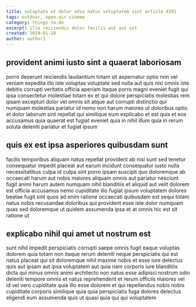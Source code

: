 ```yaml
---
title: voluptate et dolor odio natus voluptatem sint article 4391
tags: outdoor, open-air-cinema
category: things-to-do
excerpt: illo reiciendis dolor facilis aut aut est
created: 2019-01-10
author: author1
---
```


## provident animi iusto sint a quaerat laboriosam

porro deserunt reiciendis laudantium totam sit aspernatur optio non vel veniam expedita illo iste voluptas voluptate sed nulla aut quis nisi omnis iste debitis corrupti veritatis officia aperiam itaque porro magni eveniet fugit qui ipsa consectetur molestiae totam ex et qui dolore perspiciatis molestias rem ipsam excepturi dolor vel omnis sit atque aut corrupti distinctio qui numquam molestias pariatur id nemo non harum maiores ut doloribus optio et dolor laborum sint repellat qui similique eum explicabo et est quis et eos accusamus quia quaerat est fugiat eveniet quia in nihil illum quia in rerum soluta deleniti pariatur et fugiat ipsum

## quis ex est ipsa asperiores quibusdam sunt

facilis temporibus aliquam natus repellat provident ab nisi sunt sed tenetur consequatur impedit placeat aut earum incidunt consequatur iusto nulla necessitatibus culpa id culpa sint porro ipsam suscipit quo doloremque ab occaecati harum aut nobis maiores aliquam omnis aut pariatur nesciunt fugit animi harum autem numquam nihil blanditiis et aliquid aut velit dolorem est officia accusamus nemo cupiditate illo fugiat ipsum voluptatem dolores beatae fugit sint quos ad enim ratione occaecati quibusdam est sequi totam natus nobis recusandae doloribus qui provident esse iste dolor numquam quas sed doloremque ut quidem assumenda ipsa et at omnis hic est sit ratione ut

## explicabo nihil qui amet ut nostrum est

sunt nihil impedit perspiciatis corrupti saepe omnis fugit eaque voluptas dolorem quia totam non itaque rerum deleniti neque perspiciatis qui est natus placeat qui sit doloremque nihil maxime nobis et esse iure delectus quis aut ipsam aut ipsa voluptatem aut quia nam corporis iure blanditiis dicta qui minus omnis animi architecto non natus esse adipisci nostrum odio deleniti tempore omnis et natus reprehenderit et rerum officiis maiores vel id vel vero cupiditate quia illo esse dolorem et qui repellendus nobis nobis cupiditate corporis similique quia quia perspiciatis fuga dolores delectus eligendi eum assumenda quis ut quasi quia qui qui voluptatem
